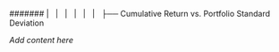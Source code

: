 ####### |   |   |   |   |   |   ├── Cumulative Return vs. Portfolio Standard Deviation

*Add content here*